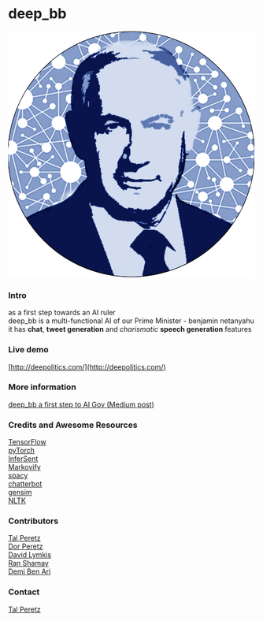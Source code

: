# deep_bb #
![](resources/DeepBB.png)

### Intro ###
as a first step towards an AI ruler <br>
deep_bb is a multi-functional AI of our Prime Minister - benjamin netanyahu <br>
it has **chat**, **tweet generation** and *charismatic* **speech generation** features


### Live demo ###
[http://deepolitics.com/](http://deepolitics.com/)
	
### More information ###
[deep_bb a first step to AI Gov (Medium post)]()

### Credits and Awesome Resources ###
[TensorFlow](https://www.tensorflow.org/)<br>
[pyTorch](http://pytorch.org/)<br>
[InferSent](https://github.com/facebookresearch/InferSent) <br>
[Markovify](https://github.com/jsvine/markovify)<br>
[spacy](https://spacy.io/)<br>
[chatterbot](https://github.com/gunthercox/ChatterBot)<br>
[gensim](https://radimrehurek.com/gensim/)<br>
[NLTK](http://www.nltk.org/)

### Contributors ###
[Tal Peretz](https://github.com/talperetz)<br>
[Dor Peretz](https://github.com/dorperetz)<br>
[David Lymkis](https://github.com/gotenxds)<br>
[Ran Shamay](https://github.com/ranshamay89)<br>
[Demi Ben Ari](https://github.com/demibenari)<br>

### Contact ###
[Tal Peretz](https://www.linkedin.com/in/tal-per/)






